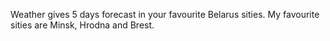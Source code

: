 Weather gives 5 days forecast in your favourite Belarus sities. My favourite sities are Minsk, Hrodna and Brest.
